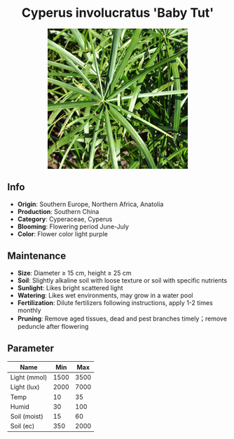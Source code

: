 <h1 align='center'>Cyperus involucratus 'Baby Tut'</h1>
<p align="center">
    <img 
        align='center'
        width='320'
        src="../images/cyperus involucratus baby tut.png" 
        alt='Cyperus involucratus 'Baby Tut'' />
</p>

## Info

 - **Origin**: Southern Europe, Northern Africa, Anatolia
 - **Production**: Southern China
 - **Category**: Cyperaceae, Cyperus
 - **Blooming**: Flowering period June-July
 - **Color**: Flower color light purple

## Maintenance

 - **Size**: Diameter ≥ 15 cm, height ≥ 25 cm
 - **Soil**: Slightly alkaline soil with loose texture or soil with specific nutrients
 - **Sunlight**: Likes bright scattered light
 - **Watering**: Likes wet environments, may grow in a water pool
 - **Fertilization**: Dilute fertilizers following instructions, apply 1-2 times monthly
 - **Pruning**: Remove aged tissues, dead and pest branches timely；remove peduncle after flowering

## Parameter

| Name         | Min  | Max   |
|--------------|------|-------|
| Light (mmol) | 1500 | 3500  |
| Light (lux)  | 2000 | 7000 |
| Temp         | 10    | 35    |
| Humid        | 30   | 100    |
| Soil (moist) | 15   | 60    |
| Soil (ec)    | 350  | 2000  |